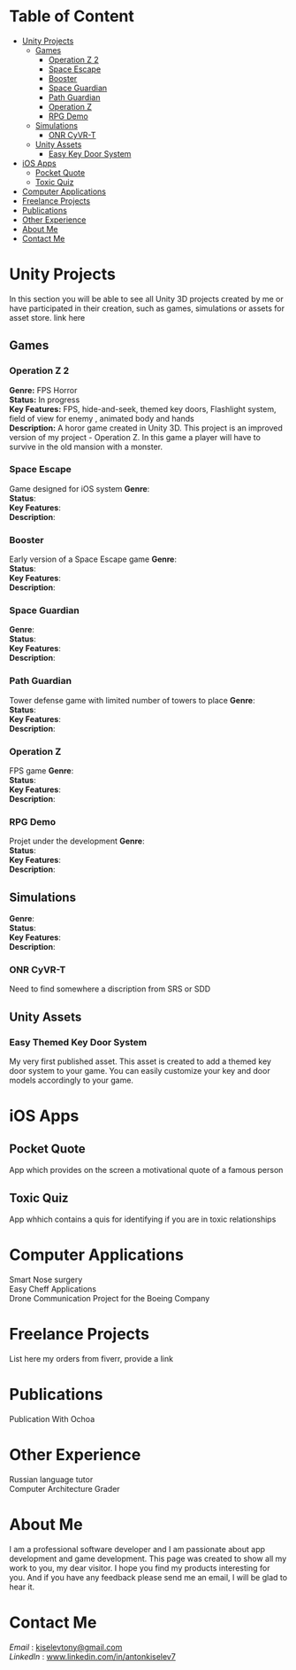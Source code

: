 # Table of Content
 - [Unity Projects](#unity-projects)  
   - [Games](#games)  
      - [Operation Z 2](#operation-z-2)  
      - [Space Escape](#space-escape)  
      - [Booster](#booster) 
      - [Space Guardian](#space-guardian)  
      - [Path Guardian](#path-guardian)
      - [Operation Z](#operation-z)  
      - [RPG Demo](#rpg-demo)
   - [Simulations](#simulations)  
      - [ONR CyVR-T](#onr-cyvr-t)  
   - [Unity Assets](#unity-assets)
      - [Easy Key Door System](#easy-themed-key-door-system)
 - [iOS Apps](#ios-apps) 
      - [Pocket Quote](#pocket-quote)
      - [Toxic Quiz](#toxic-quiz)
 - [Computer Applications](#computer-applications)
 - [Freelance Projects](#freelance-projects)
 - [Publications](#publications)
 - [Other Experience](#other-experience)
 - [About Me](#about-me)  
 - [Contact Me](#contact-me)  


# **Unity Projects**
In this section you will be able to see all Unity 3D projects created by me or have participated in their creation, such as games, simulations or assets for asset store. link here 

## Games
### Operation Z 2
**Genre:** FPS Horror  
**Status:** In progress  
**Key Features:** FPS, hide-and-seek, themed key doors, Flashlight system, field of view for enemy , animated body and hands  
**Description:** A horor game created in Unity 3D. This project is an improved version of my project - Operation Z. In this game a player will have to survive in the old mansion with a monster.  

### Space Escape
Game designed for iOS system
**Genre**:  
**Status**:  
**Key Features**:    
**Description**:  

### Booster
Early version of a Space Escape game
**Genre**:  
**Status**:  
**Key Features**:    
**Description**:  

### Space Guardian
**Genre**:  
**Status**:  
**Key Features**:    
**Description**:  

### Path Guardian
Tower defense game with limited number of towers to place
**Genre**:  
**Status**:  
**Key Features**:    
**Description**:  

### Operation Z
FPS game 
**Genre**:  
**Status**:  
**Key Features**:    
**Description**:  

### RPG Demo  
Projet under the development
**Genre**:  
**Status**:  
**Key Features**:    
**Description**:  

## Simulations
**Genre**:  
**Status**:  
**Key Features**:   
**Description**:  

### ONR CyVR-T
Need to find somewhere a discription from SRS or SDD

## Unity Assets

### Easy Themed Key Door System
My very first published asset. This asset is created to add a themed key door system to your game. You can easily customize your key and door models accordingly to your game. 

# **iOS Apps**

## Pocket Quote
App which provides on the screen a motivational quote of a famous person

## Toxic Quiz
App whhich contains a quis for identifying if you are in toxic relationships

# **Computer Applications**
Smart Nose surgery  
Easy Cheff Applications  
Drone Communication Project for the Boeing Company  

# **Freelance Projects**
List here my orders from fiverr, provide a link

# **Publications**
Publication With Ochoa

# **Other Experience**

Russian language tutor  
Computer Architecture Grader  

# About Me
I am a professional software developer and I am passionate about app development and game development. This page was created to show all my work to you, my dear visitor.
I hope you find my products interesting for you. And if you have any feedback please send me an email, I will be glad to hear it.

# Contact Me
_Email_ : kiselevtony@gmail.com  
_LinkedIn_ : www.linkedin.com/in/antonkiselev7
